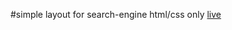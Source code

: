 #simple layout for search-engine html/css only
[live](https://tayyibpolat.github.io/search-engine/)
